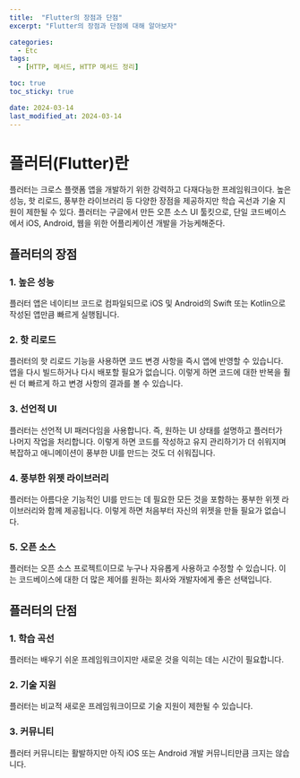 ```yaml
---
title:  "Flutter의 장점과 단점"
excerpt: "Flutter의 장점과 단점에 대해 알아보자"

categories:
  - Etc
tags:
  - [HTTP, 메서드, HTTP 메서드 정리]

toc: true
toc_sticky: true

date: 2024-03-14
last_modified_at: 2024-03-14
---
```


# 플러터(Flutter)란
플러터는 크로스 플랫폼 앱을 개발하기 위한 강력하고 다재다능한 프레임워크이다. 높은 성능, 핫 리로드, 풍부한 라이브러리 등 다양한 장점을 제공하지만 학습 곡선과 기술 지원이 제한될 수 있다. 플러터는 구글에서 만든 오픈 소스 UI 툴킷으로, 단일 코드베이스에서 iOS, Android, 웹을 위한 어플리케이션 개발을 가능케해준다.

## 플러터의 장점

### 1. 높은 성능
플러터 앱은 네이티브 코드로 컴파일되므로 iOS 및 Android의 Swift 또는 Kotlin으로 작성된 앱만큼 빠르게 실행됩니다.

### 2. 핫 리로드
플러터의 핫 리로드 기능을 사용하면 코드 변경 사항을 즉시 앱에 반영할 수 있습니다. 앱을 다시 빌드하거나 다시 배포할 필요가 없습니다. 이렇게 하면 코드에 대한 반복을 훨씬 더 빠르게 하고 변경 사항의 결과를 볼 수 있습니다.

### 3. 선언적 UI
플러터는 선언적 UI 패러다임을 사용합니다. 즉, 원하는 UI 상태를 설명하고 플러터가 나머지 작업을 처리합니다. 이렇게 하면 코드를 작성하고 유지 관리하기가 더 쉬워지며 복잡하고 애니메이션이 풍부한 UI를 만드는 것도 더 쉬워집니다.

### 4. 풍부한 위젯 라이브러리
플러터는 아름다운 기능적인 UI를 만드는 데 필요한 모든 것을 포함하는 풍부한 위젯 라이브러리와 함께 제공됩니다. 이렇게 하면 처음부터 자신의 위젯을 만들 필요가 없습니다.

### 5. 오픈 소스
플러터는 오픈 소스 프로젝트이므로 누구나 자유롭게 사용하고 수정할 수 있습니다. 이는 코드베이스에 대한 더 많은 제어를 원하는 회사와 개발자에게 좋은 선택입니다.

## 플러터의 단점

### 1. 학습 곡선
플러터는 배우기 쉬운 프레임워크이지만 새로운 것을 익히는 데는 시간이 필요합니다.

### 2. 기술 지원
플러터는 비교적 새로운 프레임워크이므로 기술 지원이 제한될 수 있습니다.

### 3. 커뮤니티
플러터 커뮤니티는 활발하지만 아직 iOS 또는 Android 개발 커뮤니티만큼 크지는 않습니다.
 